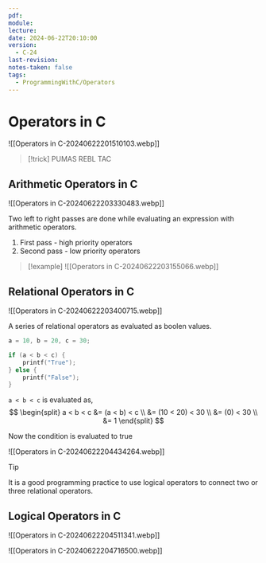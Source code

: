 ```yaml
---
pdf: 
module: 
lecture: 
date: 2024-06-22T20:10:00
version:
  - C-24
last-revision: 
notes-taken: false
tags:
  - ProgrammingWithC/Operators
---
```

# Operators in C

![[Operators in C-20240622201510103.webp]]

> [!trick] PUMAS REBL TAC
> 

## Arithmetic Operators in C

![[Operators in C-20240622203330483.webp]]

Two left to right passes are done while evaluating an expression with arithmetic operators.
1. First pass - high priority operators
2. Second pass - low priority operators

> [!example] 
> ![[Operators in C-20240622203155066.webp]]


## Relational Operators in C

![[Operators in C-20240622203400715.webp]]

A series of relational operators as evaluated as boolen values.

```c
a = 10, b = 20, c = 30;

if (a < b < c) {
	printf("True");
} else {
	printf("False");
}
```

`a < b < c` is evaluated as,
$$
\begin{split}
a < b < c &= (a < b) < c \\
&= (10 < 20) < 30 \\
&= (0) < 30 \\
&= 1
\end{split}
$$

Now the condition is evaluated to true

![[Operators in C-20240622204434264.webp]]

> [!tip] 
> It is a good programming practice to use logical operators to connect two or three relational operators.

## Logical Operators in C

![[Operators in C-20240622204511341.webp]]

![[Operators in C-20240622204716500.webp]]



